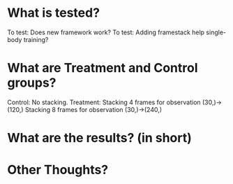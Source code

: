 # What is tested?
To test: 
    Does new framework work?
To test: 
    Adding framestack help single-body training?

# What are Treatment and Control groups?
Control: 
    No stacking.
Treatment: 
    Stacking 4 frames for observation (30,)->(120,)
    Stacking 8 frames for observation (30,)->(240,)

# What are the results? (in short)

# Other Thoughts?
